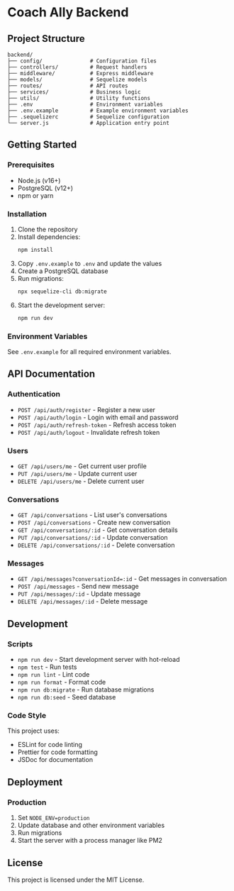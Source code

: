 # Coach Ally Backend

## Project Structure

```
backend/
├── config/               # Configuration files
├── controllers/          # Request handlers
├── middleware/           # Express middleware
├── models/               # Sequelize models
├── routes/               # API routes
├── services/             # Business logic
├── utils/                # Utility functions
├── .env                  # Environment variables
├── .env.example          # Example environment variables
├── .sequelizerc          # Sequelize configuration
└── server.js             # Application entry point
```

## Getting Started

### Prerequisites

- Node.js (v16+)
- PostgreSQL (v12+)
- npm or yarn

### Installation

1. Clone the repository
2. Install dependencies:
   ```bash
   npm install
   ```
3. Copy `.env.example` to `.env` and update the values
4. Create a PostgreSQL database
5. Run migrations:
   ```bash
   npx sequelize-cli db:migrate
   ```
6. Start the development server:
   ```bash
   npm run dev
   ```

### Environment Variables

See `.env.example` for all required environment variables.

## API Documentation

### Authentication

- `POST /api/auth/register` - Register a new user
- `POST /api/auth/login` - Login with email and password
- `POST /api/auth/refresh-token` - Refresh access token
- `POST /api/auth/logout` - Invalidate refresh token

### Users

- `GET /api/users/me` - Get current user profile
- `PUT /api/users/me` - Update current user
- `DELETE /api/users/me` - Delete current user

### Conversations

- `GET /api/conversations` - List user's conversations
- `POST /api/conversations` - Create new conversation
- `GET /api/conversations/:id` - Get conversation details
- `PUT /api/conversations/:id` - Update conversation
- `DELETE /api/conversations/:id` - Delete conversation

### Messages

- `GET /api/messages?conversationId=:id` - Get messages in conversation
- `POST /api/messages` - Send new message
- `PUT /api/messages/:id` - Update message
- `DELETE /api/messages/:id` - Delete message

## Development

### Scripts

- `npm run dev` - Start development server with hot-reload
- `npm test` - Run tests
- `npm run lint` - Lint code
- `npm run format` - Format code
- `npm run db:migrate` - Run database migrations
- `npm run db:seed` - Seed database

### Code Style

This project uses:
- ESLint for code linting
- Prettier for code formatting
- JSDoc for documentation

## Deployment

### Production

1. Set `NODE_ENV=production`
2. Update database and other environment variables
3. Run migrations
4. Start the server with a process manager like PM2

## License

This project is licensed under the MIT License.
